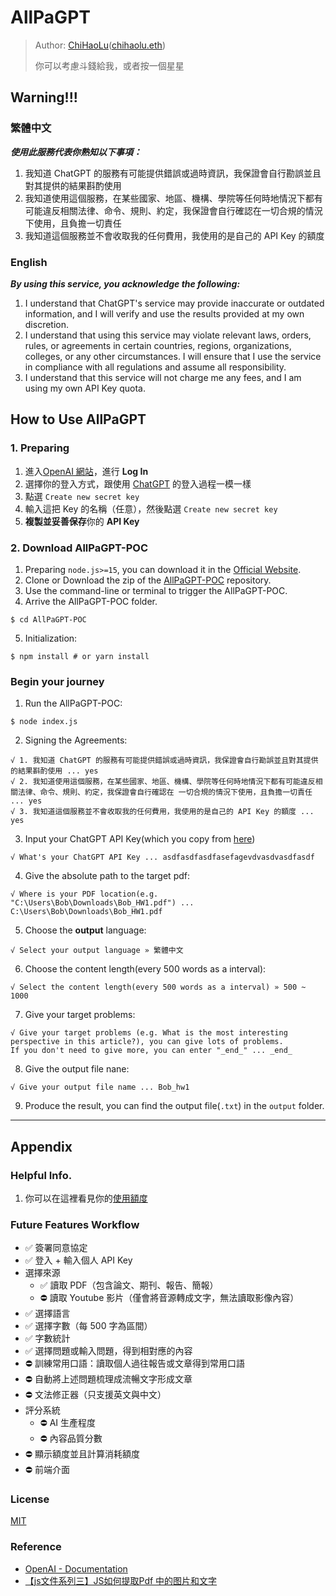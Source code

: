 # AllPaGPT

> Author: [ChiHaoLu](https://chihaolu.me)([chihaolu.eth](https://chihaolu.eth.xyz))
> 
> 你可以考慮斗錢給我，或者按一個星星

## Warning!!!

### 繁體中文
***使用此服務代表你熟知以下事項：***
1. 我知道 ChatGPT 的服務有可能提供錯誤或過時資訊，我保證會自行勘誤並且對其提供的結果斟酌使用
1. 我知道使用這個服務，在某些國家、地區、機構、學院等任何時地情況下都有可能違反相關法律、命令、規則、約定，我保證會自行確認在一切合規的情況下使用，且負擔一切責任
1. 我知道這個服務並不會收取我的任何費用，我使用的是自己的 API Key 的額度

### English
***By using this service, you acknowledge the following:***
1. I understand that ChatGPT's service may provide inaccurate or outdated information, and I will verify and use the results provided at my own discretion.
1. I understand that using this service may violate relevant laws, orders, rules, or agreements in certain countries, regions, organizations, colleges, or any other circumstances. I will ensure that I use the service in compliance with all regulations and assume all responsibility.
1. I understand that this service will not charge me any fees, and I am using my own API Key quota.

## How to Use AllPaGPT

### 1. Preparing
1. 進入[OpenAI 網站](https://platform.openai.com/account/api-keys)，進行 **Log In**
1. 選擇你的登入方式，跟使用 [ChatGPT](https://chat.openai.com/chat) 的登入過程一模一樣
1. 點選 `Create new secret key`
1. 輸入這把 Key 的名稱（任意），然後點選 `Create new secret key`
1. **複製並妥善保存**你的 **API Key**

### 2. Download AllPaGPT-POC
1. Preparing `node.js>=15`, you can download it in the [Official Website](https://nodejs.org/zh-tw/download).
2. Clone or Download the zip of the [AllPaGPT-POC](https://github.com/ChiHaoLu/AllPaGPT-POC) repository.
3. Use the command-line or terminal to trigger the AllPaGPT-POC.
4. Arrive the AllPaGPT-POC folder.
```
$ cd AllPaGPT-POC
```
5. Initialization:
```
$ npm install # or yarn install
```

### Begin your journey

1. Run the AllPaGPT-POC:
```
$ node index.js
```
2. Signing the Agreements:
```
√ 1. 我知道 ChatGPT 的服務有可能提供錯誤或過時資訊，我保證會自行勘誤並且對其提供的結果斟酌使用 ... yes
√ 2. 我知道使用這個服務，在某些國家、地區、機構、學院等任何時地情況下都有可能違反相關法律、命令、規則、約定，我保證會自行確認在 一切合規的情況下使用，且負擔一切責任 ... yes
√ 3. 我知道這個服務並不會收取我的任何費用，我使用的是自己的 API Key 的額度 ... yes
```
3. Input your ChatGPT API Key(which you copy from [here](#1-preparing))
```
√ What's your ChatGPT API Key ... asdfasdfasdfasefagevdvasdvasdfasdf
```
4. Give the absolute path to the target pdf:
```
√ Where is your PDF location(e.g. "C:\Users\Bob\Downloads\Bob_HW1.pdf") ... C:\Users\Bob\Downloads\Bob_HW1.pdf
```
5. Choose the **output** language:
```
√ Select your output language » 繁體中文
```
6. Choose the content length(every 500 words as a interval):
```
√ Select the content length(every 500 words as a interval) » 500 ~ 1000
```
7. Give your target problems:
```
√ Give your target problems (e.g. What is the most interesting perspective in this article?), you can give lots of problems. 
If you don't need to give more, you can enter "_end_" ... _end_
```
8. Give the output file nane:
```
√ Give your output file name ... Bob_hw1
```
9. Produce the result, you can find the output file(`.txt`) in the `output` folder.

---

## Appendix

### Helpful Info.
1. 你可以在這裡看見你的[使用額度](https://platform.openai.com/account/usage)

### Future Features Workflow
- ✅ 簽署同意協定
- ✅ 登入 + 輸入個人 API Key
- 選擇來源
    - ✅ 讀取 PDF（包含論文、期刊、報告、簡報）
    - ⛔ 讀取 Youtube 影片（僅會將音源轉成文字，無法讀取影像內容）
- ✅ 選擇語言
- ✅ 選擇字數（每 500 字為區間）
- ✅ 字數統計
- ✅ 選擇問題或輸入問題，得到相對應的內容
- ⛔ 訓練常用口語：讀取個人過往報告或文章得到常用口語
- ⛔ 自動將上述問題梳理成流暢文字形成文章
- ⛔ 文法修正器（只支援英文與中文）
- 評分系統
    - ⛔ AI 生產程度
    - ⛔ 內容品質分數
- ⛔ 顯示額度並且計算消耗額度
- ⛔ 前端介面

### License

[MIT](./LICENSE)

### Reference

- [OpenAI - Documentation](https://platform.openai.com/docs/api-reference/chat)
- [【js文件系列三】JS如何提取Pdf 中的图片和文字](https://www.haorooms.com/post/js_pdfjs_imagetext)